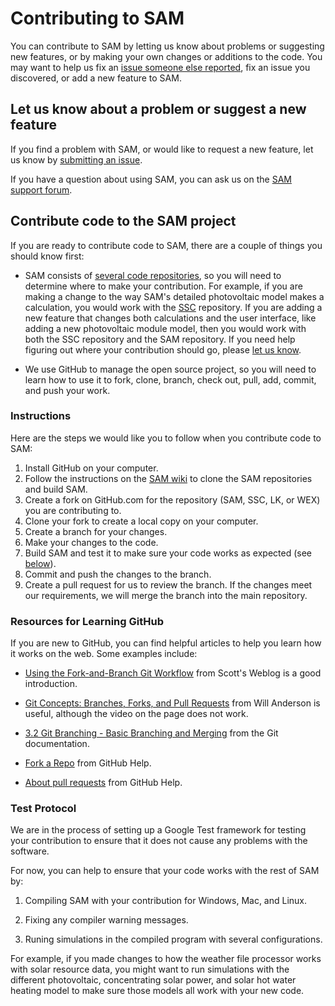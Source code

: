# Contributing to SAM

You can contribute to SAM by letting us know about problems or suggesting new features, or by making your own changes or additions to the code. You may want to help us fix an [issue someone else reported](https://github.com/NREL/SAM/issues), fix an issue you discovered, or add a new feature to SAM.

## Let us know about a problem or suggest a new feature

If you find a problem with SAM, or would like to request a new feature, let us know by [submitting an issue](https://github.com/NREL/SAM/issues).

If you have a question about using SAM, you can ask us on the [SAM support forum](sam.nrel.gov/support).

## Contribute code to the SAM project

If you are ready to contribute code to SAM, there are a couple of things you should know first:

* SAM consists of [several code repositories](https://github.com/NREL/SAM/wiki/Software-Dependencies), so you will need to determine where to make your contribution. For example, if you are making a change to the way SAM's detailed photovoltaic model makes a calculation, you would work with the [SSC](https://github.com/NREL/SSC) repository. If you are adding a new feature that changes both calculations and the user interface, like adding a new photovoltaic module model, then you would work with both the SSC repository and the SAM repository. If you need help figuring out where your contribution should go, please [let us know](mailto://sam.support@nrel.gov).

* We use GitHub to manage the open source project, so you will need to learn how to use it to fork, clone, branch, check out, pull, add, commit, and push your work. 

### Instructions

Here are the steps we would like you to follow when you contribute code to SAM:

1. Install GitHub on your computer.
1. Follow the instructions on the [SAM wiki](https://github.com/NREL/sam/wiki) to clone the SAM repositories and build SAM.
1. Create a fork on GitHub.com for the repository (SAM, SSC, LK, or WEX) you are contributing to.
1. Clone your fork to create a local copy on your computer.
1. Create a branch for your changes.
1. Make your changes to the code.
1. Build SAM and test it to make sure your code works as expected (see [below](#test-protocol)).
1. Commit and push the changes to the branch.
1. Create a pull request for us to review the branch. If the changes meet our requirements, we will merge the branch into the main repository.

### Resources for Learning GitHub

If you are new to GitHub, you can find helpful articles to help you learn how it works on the web. Some examples include:

* [Using the Fork-and-Branch Git Workflow](https://blog.scottlowe.org/2015/01/27/using-fork-branch-git-workflow/) from Scott's Weblog is a good introduction.

* [Git Concepts: Branches, Forks, and Pull Requests](http://willi.am/blog/2014/05/12/git-concepts-branches-forks-and-pull-requests/) from Will Anderson is useful, although the video on the page does not work.

* [3.2 Git Branching - Basic Branching and Merging](https://www.git-scm.com/book/en/v2/Git-Branching-Basic-Branching-and-Merging) from the Git documentation.

* [Fork a Repo](https://help.github.com/articles/fork-a-repo/) from GitHub Help.

* [About pull requests](https://help.github.com/articles/about-pull-requests/) from GitHub Help.

### Test Protocol

We are in the process of setting up a Google Test framework for testing your contribution to ensure that it does not cause any problems with the software. 

For now, you can help to ensure that your code works with the rest of SAM by:

1. Compiling SAM with your contribution for Windows, Mac, and Linux.

3. Fixing any compiler warning messages.

3. Runing simulations in the compiled program with several configurations.

For example, if you made changes to how the weather file processor works with solar resource data, you might want to run simulations with the different photovoltaic, concentrating solar power, and solar hot water heating model to make sure those models all work with your new code.
